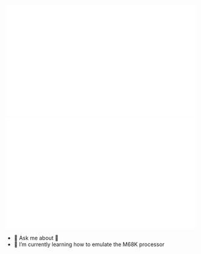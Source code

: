![](https://github.com/corytodd/github-stats/blob/master/generated/overview.svg)
![](https://github.com/corytodd/github-stats/blob/master/generated/languages.svg)

- 💬 Ask me about 🍞
- 🌱 I’m currently learning how to emulate the M68K processor
